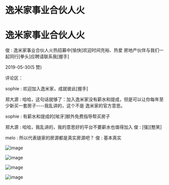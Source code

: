# 逸米家事业合伙人火

# 逸米家事业合伙人火

俊 : 逸米家事业合伙人火热招募中[愉快]欢迎时间充裕、热爱 房地产伙伴与我们一起同行[拳头]应聘请联系我[握手]

2019-05-30(5 赞)

评论区：

sophie : 欢迎加入逸米家，成就彼此[握手]

郑大源 : 哈哈，这句话就够了：加入逸米家没有薪水和提成，但是可以让你每年至少新买一套房子----我乱讲的，这个不是 逸米家的官方意思。

sophie : 有薪水和提成的[呲牙]额外免费指导帮买房子

郑大源 : 哈哈，我乱讲的，我的意思好的平台不要薪水也值得加入 俊 : [强][憨笑]

melo : 所以代表链家的房源都是真实房源吧？ 俊 : 基本真实

![image](img/Image_0325.png)

![image](img/Image_0335.png)

![image](img/Image_0344.png)

![image](img/Image_0354.png)